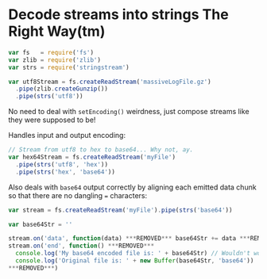 # Decode streams into strings The Right Way(tm)

```javascript
var fs   = require('fs')
var zlib = require('zlib')
var strs = require('stringstream')

var utf8Stream = fs.createReadStream('massiveLogFile.gz')
  .pipe(zlib.createGunzip())
  .pipe(strs('utf8'))
```

No need to deal with `setEncoding()` weirdness, just compose streams
like they were supposed to be!

Handles input and output encoding:

```javascript
// Stream from utf8 to hex to base64... Why not, ay.
var hex64Stream = fs.createReadStream('myFile')
  .pipe(strs('utf8', 'hex'))
  .pipe(strs('hex', 'base64'))
```

Also deals with `base64` output correctly by aligning each emitted data
chunk so that there are no dangling `=` characters:

```javascript
var stream = fs.createReadStream('myFile').pipe(strs('base64'))

var base64Str = ''

stream.on('data', function(data) ***REMOVED*** base64Str += data ***REMOVED***)
stream.on('end', function() ***REMOVED***
  console.log('My base64 encoded file is: ' + base64Str) // Wouldn't work with setEncoding()
  console.log('Original file is: ' + new Buffer(base64Str, 'base64'))
***REMOVED***)
```
